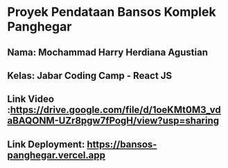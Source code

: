 # Proyek Pendataan Bansos Komplek Panghegar

## Nama: Mochammad Harry Herdiana Agustian
## Kelas: Jabar Coding Camp - React JS

## Link Video :https://drive.google.com/file/d/1oeKMt0M3_vdaBAQONM-UZr8pgw7fPogH/view?usp=sharing

## Link Deployment: https://bansos-panghegar.vercel.app
